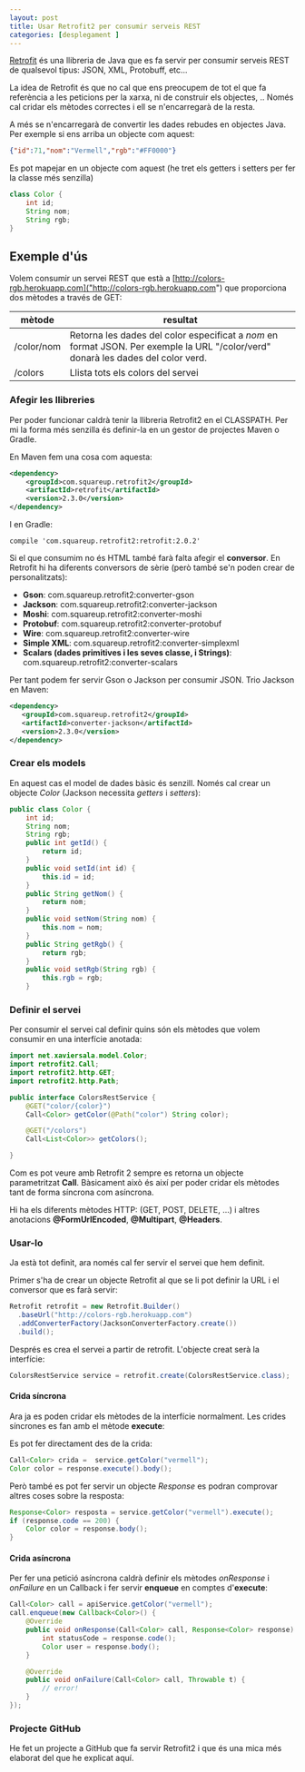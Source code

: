 ```yaml
---
layout: post
title: Usar Retrofit2 per consumir serveis REST
categories: [desplegament ]
---
```

[Retrofit](http://square.github.io/retrofit/) és una llibreria de Java que es fa servir per consumir serveis REST de qualsevol tipus: JSON, XML, Protobuff, etc...

La idea de Retrofit és que no cal que ens preocupem de tot el que fa referència a les peticions per la xarxa, ni de construir els objectes, .. Només cal cridar els mètodes correctes i ell se n'encarregarà de la resta.

A més se n'encarregarà de convertir les dades rebudes en objectes Java. Per exemple si ens arriba un objecte com aquest:

```json
{"id":71,"nom":"Vermell","rgb":"#FF0000"}
```
Es pot mapejar en un objecte com aquest (he tret els getters i setters per fer la classe més senzilla)

```java
class Color {
    int id;
    String nom;
    String rgb;
}
```

Exemple d'ús
-----------------------
Volem consumir un servei REST que està a [http://colors-rgb.herokuapp.com]("http://colors-rgb.herokuapp.com") que proporciona dos mètodes a través de GET:

| mètode          | resultat   |
| --------------- | ---------- |
| /color/nom      | Retorna les dades del color especificat a *nom* en format JSON. Per exemple la URL "/color/verd" donarà les dades del color verd. |
| /colors        | Llista tots els colors del servei |

### Afegir les llibreries
Per poder funcionar caldrà tenir la llibreria Retrofit2 en el CLASSPATH. Per mi la forma més senzilla és definir-la en un gestor de projectes Maven o Gradle.

En Maven fem una cosa com aquesta:

```xml
<dependency>
    <groupId>com.squareup.retrofit2</groupId>
    <artifactId>retrofit</artifactId>
    <version>2.3.0</version>
</dependency>
```
I en Gradle:

```
compile 'com.squareup.retrofit2:retrofit:2.0.2'
```

Si el que consumim no és HTML també farà falta afegir el **conversor**. En Retrofit hi ha diferents conversors de sèrie (però també se'n poden crear de personalitzats):


* **Gson**: com.squareup.retrofit2:converter-gson
* **Jackson**: com.squareup.retrofit2:converter-jackson
* **Moshi**: com.squareup.retrofit2:converter-moshi
* **Protobuf**: com.squareup.retrofit2:converter-protobuf
* **Wire**: com.squareup.retrofit2:converter-wire
* **Simple XML**: com.squareup.retrofit2:converter-simplexml
* **Scalars (dades primitives i les seves classe, i Strings)**: com.squareup.retrofit2:converter-scalars

Per tant podem fer servir Gson o Jackson per consumir JSON. Trio Jackson en Maven:

```xml
<dependency>
   <groupId>com.squareup.retrofit2</groupId>
   <artifactId>converter-jackson</artifactId>
   <version>2.3.0</version>
</dependency>
```

### Crear els models
En aquest cas el model de dades bàsic és senzill. Només cal crear un objecte *Color* (Jackson necessita *getters* i *setters*):

```java
public class Color {
	int id;
	String nom;
	String rgb;
	public int getId() {
		return id;
	}
	public void setId(int id) {
		this.id = id;
	}
	public String getNom() {
		return nom;
	}
	public void setNom(String nom) {
		this.nom = nom;
	}
	public String getRgb() {
		return rgb;
	}
	public void setRgb(String rgb) {
		this.rgb = rgb;
	}
```
### Definir el servei

Per consumir el servei cal definir quins són els mètodes que volem consumir en una interfície anotada:

```java
import net.xaviersala.model.Color;
import retrofit2.Call;
import retrofit2.http.GET;
import retrofit2.http.Path;

public interface ColorsRestService {
	@GET("color/{color}")
	Call<Color> getColor(@Path("color") String color);

	@GET("/colors")
	Call<List<Color>> getColors();

}
```
Com es pot veure amb Retrofit 2 sempre es retorna un objecte parametritzat **Call<T>**. Bàsicament això és així per poder cridar els mètodes tant de forma síncrona com asíncrona.

Hi ha els diferents mètodes HTTP: (GET, POST, DELETE, ...) i altres anotacions **@FormUrlEncoded**, **@Multipart**, **@Headers**.

### Usar-lo

Ja està tot definit, ara només cal fer servir el servei que hem definit.

Primer s'ha de crear un objecte Retrofit al que se li pot definir la URL i el conversor que es farà servir:

```java
Retrofit retrofit = new Retrofit.Builder()
  .baseUrl("http://colors-rgb.herokuapp.com")
  .addConverterFactory(JacksonConverterFactory.create())
  .build();
```
Després es crea el servei a partir de retrofit. L'objecte creat serà la interfície:

```java
ColorsRestService service = retrofit.create(ColorsRestService.class);
```

#### Crida síncrona

Ara ja es poden cridar els mètodes de la interfície normalment. Les crides síncrones es fan amb el mètode **execute**:

Es pot fer directament des de la crida:

```java
Call<Color> crida =  service.getColor("vermell");
Color color = response.execute().body();
```

Però també es pot fer servir un objecte *Response* es podran comprovar altres coses sobre la resposta:

```java
Response<Color> resposta = service.getColor("vermell").execute();
if (response.code == 200) {
    Color color = response.body();
}
```

#### Crida asíncrona

Per fer una petició asíncrona caldrà definir els mètodes *onResponse* i *onFailure* en un Callback i fer servir **enqueue** en comptes d'**execute**:

```java
Call<Color> call = apiService.getColor("vermell");
call.enqueue(new Callback<Color>() {
    @Override
    public void onResponse(Call<Color> call, Response<Color> response) {
        int statusCode = response.code();
        Color user = response.body();
    }

    @Override
    public void onFailure(Call<Color> call, Throwable t) {
        // error!
    }
});
```

### Projecte GitHub

He fet un projecte a GitHub que fa servir Retrofit2 i que és una mica més elaborat del que he explicat aquí.
